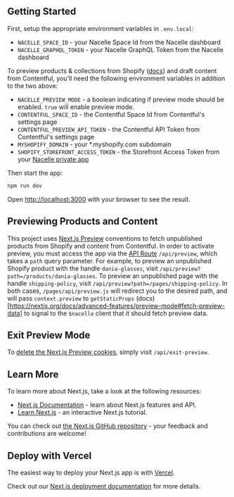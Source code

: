 ## Getting Started

First, setup the appropriate environment variables in `.env.local`:

- `NACELLE_SPACE_ID` - your Nacelle Space Id from the Nacelle dashboard
- `NACELLE_GRAPHQL_TOKEN` - your Nacelle GraphQL Token from the Nacelle dashboard

To preview products & collections from Shopify ([docs](https://docs.getnacelle.com/integrations/shopify-preview.html)) and draft content from Contentful, you'll need the following environment variables in addition to the two above:

- `NACELLE_PREVIEW_MODE` - a boolean indicating if preview mode should be enabled. `true` will enable preview mode.
- `CONTENTFUL_SPACE_ID` - the Contentful Space Id from Contentful's settings page
- `CONTENTFUL_PREVIEW_API_TOKEN` - the Contentful API Token from Contentful's settings page
- `MYSHOPIFY_DOMAIN` - your \*.myshopify.com subdomain
- `SHOPIFY_STOREFRONT_ACCESS_TOKEN` - the Storefront Access Token from your [Nacelle private app](https://docs.getnacelle.com/quick-start.html#_1-setup-shopify)

Then start the app:

```bash
npm run dev
```

Open [http://localhost:3000](http://localhost:3000) with your browser to see the result.

## Previewing Products and Content

This project uses [Next.js Preview](https://nextjs.org/docs/advanced-features/preview-mode) conventions to fetch unpublished products from Shopify and content from Contentful. In order to activate preview, you must access the app via the [API Route](https://nextjs.org/docs/api-routes/introduction) `/api/preview`, which takes a `path` query parameter. For example, to preview an unpublished Shopify product with the handle `dania-glasses`, visit `/api/preview?path=/products/dania-glasses`. To preview an unpublished page with the handle `shipping-policy`, visit `/api/preview?path=/pages/shipping-policy`. In both cases, `/pages/api/preview.js` will redirect you to the desired path, and will pass `context.preview` to `getStaticProps` (docs)[https://nextjs.org/docs/advanced-features/preview-mode#fetch-preview-data] to signal to the `$nacelle` client that it should fetch preview data.

## Exit Preview Mode

To [delete the Next.js Preview cookies](https://nextjs.org/docs/advanced-features/preview-mode#clear-the-preview-mode-cookies), simply visit `/api/exit-preview`.

## Learn More

To learn more about Next.js, take a look at the following resources:

- [Next.js Documentation](https://nextjs.org/docs) - learn about Next.js features and API.
- [Learn Next.js](https://nextjs.org/learn) - an interactive Next.js tutorial.

You can check out [the Next.js GitHub repository](https://github.com/vercel/next.js/) - your feedback and contributions are welcome!

## Deploy with Vercel

The easiest way to deploy your Next.js app is with [Vercel](https://vercel.com/import).

Check out our [Next.js deployment documentation](https://nextjs.org/docs/deployment) for more details.
